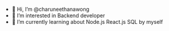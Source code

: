 - 👋 Hi, I’m @charuneethanawong
- 👀 I’m interested in Backend developer
- 🌱 I’m currently learning about Node.js React.js SQL by myself


<!---
charuneethanawong/charuneethanawong is a ✨ special ✨ repository because its `README.md` (this file) appears on your GitHub profile.
You can click the Preview link to take a look at your changes.
--->
